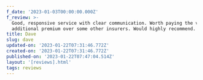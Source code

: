 ```yaml
---
f_date: '2023-01-03T00:00:00.000Z'
f_review: >-
  Good, responsive service with clear communication. Worth paying the very small
  additional premium over some other insurers. Would highly recommend.
title: Dave
slug: dave
updated-on: '2023-01-22T07:31:46.772Z'
created-on: '2023-01-22T07:31:46.772Z'
published-on: '2023-01-22T07:47:04.514Z'
layout: '[reviews].html'
tags: reviews
---
```




